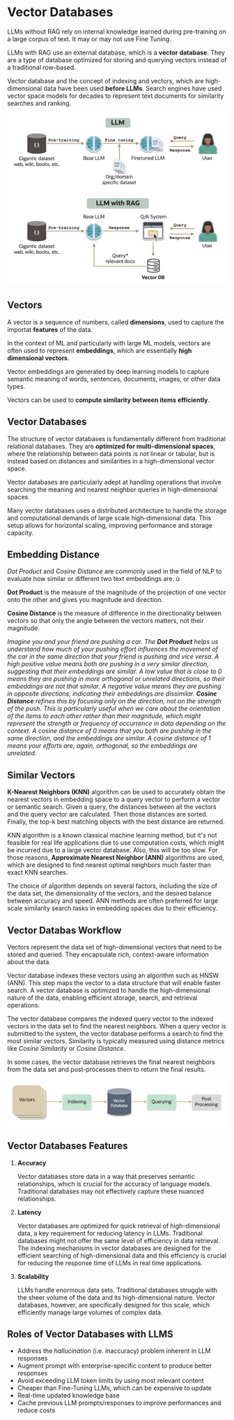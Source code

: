 # Vector Databases

LLMs without RAG rely on internal knowledge learned during pre-training on a large corpus of text. It may or may not use Fine Tuning. 

LLMs with RAG use an external database, which is a **vector database**. They are a type of database optimized for storing and querying vectors instead of a traditional row-based.

Vector database and the concept of indexing and vectors, which are high-dimensional data have been used **before LLMs**. Search engines have used vector space models for decades to represent text documents for similarity searches and ranking.

![LLM without or with RAG](../images/llms_with_rag.png)

## Vectors

A vector is a sequence of numbers, called **dimensions**, used to capture the importat **features** of the data.

In the context of ML and particularly with large ML models, vectors are often used to represent **embeddings**, which are essentially **high dimensional vectors**.

Vector embeddings are generated by deep learning models to capture semantic meaning of words, sentences, documents, images, or other data types. 

Vectors can be used to **compute similarity between items efficiently**.

## Vector Databases

The structure of vector databases is fundamentally different from traditional relational databases. They are **optimized for multi-dimensional spaces**, where the relationship between data points is not linear or tabular, but is instead based on distances and similarities in a high-dimensional vector space.

Vector databases are particularly adept at handling operations that involve searching the meaning and nearest neighbor queries in high-dimensional spaces. 

Many vector databases uses a distributed architecture to handle the storage and computational demands of large scale high-dimensional data. This setup allows for horizontal scaling, improving performance and storage capacity.

## Embedding Distance

*Dot Product* and *Cosine Distance* are commonly used in the field of NLP to evaluate how similar or different two text embeddings are. ù

**Dot Product** is the measure of the magnitude of the projection of one vector onto the other and gives you magnitude and direction.

**Cosine Distance** is the measure of difference in the directionality between vectors so that only the angle between the vectors matters, not their magnitude.

*Imagine you and your friend are pushing a car. The **Dot Product** helps us understand how much of your pushing effort influences the movement of the car in the same direction that your friend is pushing and vice versa. A high positive value means both are pushing in a very similar direction, suggesting that their embeddings are similar. A low value that is close to 0 means they are pushing in more orthogonal or unrelated directions, so their embeddings are not that similar. A negative value means they are pushing in opposite directions, indicating their embeddings are dissimilar. **Cosine Distance** refines this by focusing only on the direction, not on the strength of the push. This is particularly useful when we care about the orientation of the items to each other rather than their magnitude, which might represent the strength or frequency of occurrence in data depending on the context. A cosine distance of 0 means that you both are pushing in the same direction, and the embeddings are similar. A cosine distance of 1 means your efforts are, again, orthogonal, so the embeddings are unrelated.*

## Similar Vectors

**K-Nearest Neighbors (KNN)** algorithm can be used to accurately obtain the nearest vectors in embedding space to a query vector to perform a vector or semantic search. Given a query, the distances between all the vectors and the query vector are calculated. Then those distances are sorted. Finally, the top-k best matching objects with the best distance are returned. 

KNN algorithm is a known classical machine learning method, but it's not feasible for real life applications due to use computation costs, which might be incurred due to a large vector database. Also, this will be too slow. For those reasons, **Approximate Nearest Neighbor (ANN)** algorithms are used, which are designed to find nearest optimal neighbors much faster than exact KNN searches.

The choice of algorithm depends on several factors, including the size of the data set, the dimensionality of the vectors, and the desired balance between accuracy and speed. ANN methods are often preferred for large scale similarity search tasks in embedding spaces due to their efficiency. 

## Vector Databas Workflow

Vectors represent the data set of high-dimensional vectors that need to be stored and queried. They encapsulate rich, context-aware information about the data. 

Vector database indexes these vectors using an algorithm such as HNSW (ANN). This step maps the vector to a data structure that will enable faster search. A vector database is optimized to handle the high-dimensional nature of the data, enabling efficient storage, search, and retrieval operations.

The vector database compares the indexed query vector to the indexed vectors in the data set to find the nearest neighbors. When a query vector is submitted to the system, the vector database performs a search to find the most similar vectors. Similarity is typically measured using distance metrics like *Cosine Similarity* or *Cosine Distance*.

In some cases, the vector database retrieves the final nearest neighbors from the data set and post-processes them to return the final results.

![Vector Database Workflow](../images/vector_database_workflow.png)

## Vector Databases Features

1. **Accuracy**

    Vector databases store data in a way that preserves semantic relationships, which is crucial for the accuracy of language models. Traditional databases may not effectively capture these nuanced relationships.

2. **Latency**

    Vector databases are optimized for quick retrieval of high-dimensional data, a key requirement for reducing latency in LLMs. Traditional databases might not offer the same level of efficiency in data retrieval. The indexing mechanisms in vector databases are designed for the efficient searching of high-dimensional data and this efficiency is crucial for reducing the response time of LLMs in real time applications.

3. **Scalability**

    LLMs handle enormous data sets. Traditional databases struggle with the sheer volume of the data and its high-dimensional nature. Vector databases, however, are specifically designed for this scale, which efficiently manage large volumes of complex data.

## Roles of Vector Databases with LLMS

- Address the *hallucination* (i.e. inaccuracy) problem inherent in LLM responses
- Augment prompt with enterprise-specific content to produce better responses
- Avoid exceeding LLM token limits by using most relevant content 
- Cheaper than Fine-Tuning LLMs, which can be expensive to update
- Real-time updated knowledge base
- Cache previous LLM prompts/responses to improve performances and reduce costs
